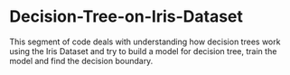 # Decision-Tree-on-Iris-Dataset
This segment of code deals with understanding how decision trees work using the Iris Dataset and try to build a model for decision tree, train the model and find the decision boundary.
